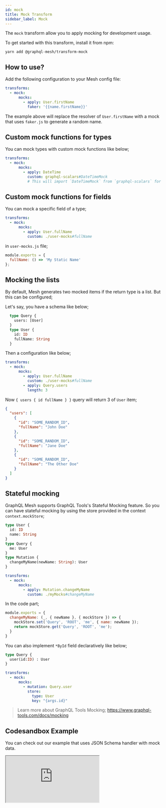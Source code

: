 ```yaml
---
id: mock
title: Mock Transform
sidebar_label: Mock
---
```


The `mock` transform allow you to apply mocking for development usage.

To get started with this transform, install it from npm:

```
yarn add @graphql-mesh/transform-mock
```

## How to use?

Add the following configuration to your Mesh config file:

```yml
transforms:
  - mock:
      mocks:
        - apply: User.firstName
          faker: '{{name.firstName}}'
```

The example above will replace the resolver of `User.firstName` with a mock that uses `faker.js` to generate a random name.

## Custom mock functions for types

You can mock types with custom mock functions like below;

```yml
transforms:
  - mock:
      mocks:
        - apply: DateTime
          custom: graphql-scalars#DateTimeMock 
          # This will import `DateTimeMock` from `graphql-scalars` for example. Local paths are also supported
```

## Custom mock functions for fields

You can mock a specific field of a type;

```yml
transforms:
  - mock:
      mocks: 
        - apply: User.fullName
          custom: ./user-mocks#fullName
```

in `user-mocks.js` file;

```js
module.exports = {
  fullName: () => 'My Static Name'
};
```

## Mocking the lists

By default, Mesh generates two mocked items if the return type is a list. But this can be configured;

Let's say, you have a schema like below;

```graphql
  type Query {
    users: [User]
  }
  type User {
    id: ID
    fullName: String
  }
```

Then a configuration like below;

```yml
transforms:
  - mock:
      mocks: 
        - apply: User.fullName
          custom: ./user-mocks#fullName
        - apply: Query.users
          length: 3
```

Now `{ users { id fullName } }` query will return 3 of `User` item;

```json
{
  "users": [
    {
      "id": "SOME_RANDOM_ID",
      "fullName": "John Doe"
    },    
    {
      "id": "SOME_RANDOM_ID",
      "fullName": "Jane Doe"
    },
    {
      "id": "SOME_RANDOM_ID",
      "fullName": "The Other Doe"
    }
  ]
}
```

## Stateful mocking

GraphQL Mesh supports GraphQL Tools's Stateful Mocking feature. So you can have stateful mocking by using the store provided in the context `context.mockStore`;

```graphql
type User {
  id: ID
  name: String
}
type Query {
  me: User
}
type Mutation {
  changeMyName(newName: String): User
}
```

```yml
transforms:
  - mock:
      mocks: 
        - apply: Mutation.changeMyName
          custom: ./myMocks#changeMyName
```

In the code part;

```js
module.exports = {
  changeMyName: (_, { newName }, { mockStore }) => {
    mockStore.set('Query', 'ROOT', 'me', { name: newName });
    return mockStore.get('Query', 'ROOT', 'me');
  } 
}
```

You can also implement `*ById` field declaratively like below;

```graphql
type Query {
  user(id:ID) : User
}
```

```yml
transforms:
  - mock:
      mocks: 
        - mutation: Query.user
          store:
            type: User
            key: "{args.id}" 
```

> Learn more about GraphQL Tools Mocking; https://www.graphql-tools.com/docs/mocking

## Codesandbox Example

You can check out our example that uses JSON Schema handler with mock data.

<iframe
     src="https://codesandbox.io/embed/github/Urigo/graphql-mesh/tree/master/examples/json-schema-example?fontsize=14&hidenavigation=1&theme=dark&module=%2F.meshrc.yml"
     style={{width:"100%", height:"500px", border:"0", borderRadius: "4px", overflow:"hidden"}}
     title="json-schema-example"
     allow="geolocation; microphone; camera; midi; vr; accelerometer; gyroscope; payment; ambient-light-sensor; encrypted-media; usb"
     sandbox="allow-modals allow-forms allow-popups allow-scripts allow-same-origin"/>

## Config API Reference

{@import ../generated-markdown/MockingConfig.generated.md}
